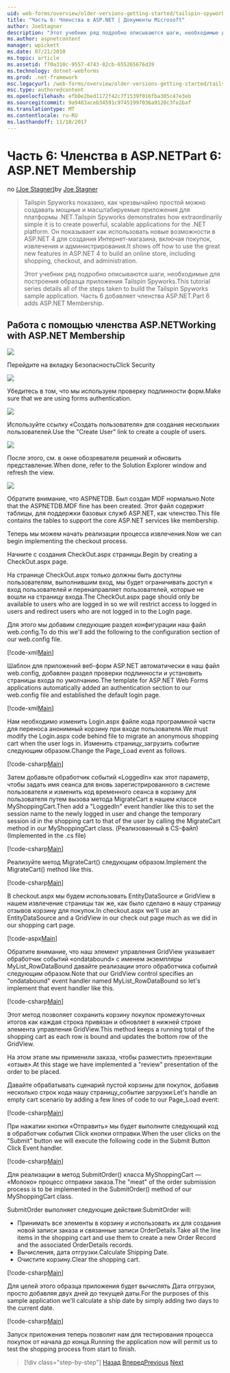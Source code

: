 ```yaml
---
uid: web-forms/overview/older-versions-getting-started/tailspin-spyworks/tailspin-spyworks-part-6
title: "Часть 6: Членства в ASP.NET | Документы Microsoft"
author: JoeStagner
description: "Этот учебник ряд подробно описываются шаги, необходимые для построения образца приложения Tailspin Spyworks. Часть 6 добавляет членства ASP.NET."
ms.author: aspnetcontent
manager: wpickett
ms.date: 07/21/2010
ms.topic: article
ms.assetid: f70a310c-9557-4743-82cb-655265676d39
ms.technology: dotnet-webforms
ms.prod: .net-framework
msc.legacyurl: /web-forms/overview/older-versions-getting-started/tailspin-spyworks/tailspin-spyworks-part-6
msc.type: authoredcontent
ms.openlocfilehash: efb0e2bed1172f42c7f1539f016fba305c47e3eb
ms.sourcegitcommit: 9a9483aceb34591c97451997036a9120c3fe2baf
ms.translationtype: MT
ms.contentlocale: ru-RU
ms.lasthandoff: 11/10/2017
---
```

<a name="part-6-aspnet-membership"></a><span data-ttu-id="3ca0a-104">Часть 6: Членства в ASP.NET</span><span class="sxs-lookup"><span data-stu-id="3ca0a-104">Part 6: ASP.NET Membership</span></span>
====================
<span data-ttu-id="3ca0a-105">по [(Joe Stagner)](https://github.com/JoeStagner)</span><span class="sxs-lookup"><span data-stu-id="3ca0a-105">by [Joe Stagner](https://github.com/JoeStagner)</span></span>

> <span data-ttu-id="3ca0a-106">Tailspin Spyworks показано, как чрезвычайно простой можно создавать мощные и масштабируемые приложения для платформы .NET.</span><span class="sxs-lookup"><span data-stu-id="3ca0a-106">Tailspin Spyworks demonstrates how extraordinarily simple it is to create powerful, scalable applications for the .NET platform.</span></span> <span data-ttu-id="3ca0a-107">Он показывает как использовать новые возможности в ASP.NET 4 для создания Интернет-магазина, включая покупок, извлечения и администрирования.</span><span class="sxs-lookup"><span data-stu-id="3ca0a-107">It shows off how to use the great new features in ASP.NET 4 to build an online store, including shopping, checkout, and administration.</span></span>
> 
> <span data-ttu-id="3ca0a-108">Этот учебник ряд подробно описываются шаги, необходимые для построения образца приложения Tailspin Spyworks.</span><span class="sxs-lookup"><span data-stu-id="3ca0a-108">This tutorial series details all of the steps taken to build the Tailspin Spyworks sample application.</span></span> <span data-ttu-id="3ca0a-109">Часть 6 добавляет членства ASP.NET.</span><span class="sxs-lookup"><span data-stu-id="3ca0a-109">Part 6 adds ASP.NET Membership.</span></span>


## <a id="_Toc260221672"></a><span data-ttu-id="3ca0a-110">Работа с помощью членства ASP.NET</span><span class="sxs-lookup"><span data-stu-id="3ca0a-110">Working with ASP.NET Membership</span></span>

![](tailspin-spyworks-part-6/_static/image1.png)

<span data-ttu-id="3ca0a-111">Перейдите на вкладку Безопасность</span><span class="sxs-lookup"><span data-stu-id="3ca0a-111">Click Security</span></span>

![](tailspin-spyworks-part-6/_static/image1.jpg)

<span data-ttu-id="3ca0a-112">Убедитесь в том, что мы используем проверку подлинности форм.</span><span class="sxs-lookup"><span data-stu-id="3ca0a-112">Make sure that we are using forms authentication.</span></span>

![](tailspin-spyworks-part-6/_static/image2.jpg)

<span data-ttu-id="3ca0a-113">Используйте ссылку «Создать пользователя» для создания нескольких пользователей.</span><span class="sxs-lookup"><span data-stu-id="3ca0a-113">Use the "Create User" link to create a couple of users.</span></span>

![](tailspin-spyworks-part-6/_static/image3.jpg)

<span data-ttu-id="3ca0a-114">После этого, см. в окне обозревателя решений и обновить представление.</span><span class="sxs-lookup"><span data-stu-id="3ca0a-114">When done, refer to the Solution Explorer window and refresh the view.</span></span>

![](tailspin-spyworks-part-6/_static/image2.png)

<span data-ttu-id="3ca0a-115">Обратите внимание, что ASPNETDB. Был создан MDF нормально.</span><span class="sxs-lookup"><span data-stu-id="3ca0a-115">Note that the ASPNETDB.MDF fine has been created.</span></span> <span data-ttu-id="3ca0a-116">Этот файл содержит таблицы, для поддержки базовых служб ASP.NET, как членство.</span><span class="sxs-lookup"><span data-stu-id="3ca0a-116">This file contains the tables to support the core ASP.NET services like membership.</span></span>

<span data-ttu-id="3ca0a-117">Теперь мы можем начать реализации процесса извлечения.</span><span class="sxs-lookup"><span data-stu-id="3ca0a-117">Now we can begin implementing the checkout process.</span></span>

<span data-ttu-id="3ca0a-118">Начните с создания CheckOut.aspx страницы.</span><span class="sxs-lookup"><span data-stu-id="3ca0a-118">Begin by creating a CheckOut.aspx page.</span></span>

<span data-ttu-id="3ca0a-119">На странице CheckOut.aspx только должны быть доступны пользователям, выполнившим вход, мы будет ограничивать доступ к вход пользователей и перенаправляет пользователей, которые не вошли на страницу входа.</span><span class="sxs-lookup"><span data-stu-id="3ca0a-119">The CheckOut.aspx page should only be available to users who are logged in so we will restrict access to logged in users and redirect users who are not logged in to the LogIn page.</span></span>

<span data-ttu-id="3ca0a-120">Для этого мы добавим следующие раздел конфигурации наш файл web.config.</span><span class="sxs-lookup"><span data-stu-id="3ca0a-120">To do this we'll add the following to the configuration section of our web.config file.</span></span>

[!code-xml[Main](tailspin-spyworks-part-6/samples/sample1.xml)]

<span data-ttu-id="3ca0a-121">Шаблон для приложений веб-форм ASP.NET автоматически в наш файл web.config, добавлен раздел проверки подлинности и установить страницы входа по умолчанию.</span><span class="sxs-lookup"><span data-stu-id="3ca0a-121">The template for ASP.NET Web Forms applications automatically added an authentication section to our web.config file and established the default login page.</span></span>

[!code-xml[Main](tailspin-spyworks-part-6/samples/sample2.xml)]

<span data-ttu-id="3ca0a-122">Нам необходимо изменить Login.aspx файле кода программной части для переноса анонимный корзину при входе пользователя.</span><span class="sxs-lookup"><span data-stu-id="3ca0a-122">We must modify the Login.aspx code behind file to migrate an anonymous shopping cart when the user logs in.</span></span> <span data-ttu-id="3ca0a-123">Изменить страницу\_загрузить событие следующим образом.</span><span class="sxs-lookup"><span data-stu-id="3ca0a-123">Change the Page\_Load event as follows.</span></span>

[!code-csharp[Main](tailspin-spyworks-part-6/samples/sample3.cs)]

<span data-ttu-id="3ca0a-124">Затем добавьте обработчик событий «LoggedIn» как этот параметр, чтобы задать имя сеанса для вновь зарегистрированного в системе пользователя и изменить код временного сеанса в корзину для пользователя путем вызова метода MigrateCart в нашем классе MyShoppingCart.</span><span class="sxs-lookup"><span data-stu-id="3ca0a-124">Then add a "LoggedIn" event handler like this to set the session name to the newly logged in user and change the temporary session id in the shopping cart to that of the user by calling the MigrateCart method in our MyShoppingCart class.</span></span> <span data-ttu-id="3ca0a-125">(Реализованный в CS-файл)</span><span class="sxs-lookup"><span data-stu-id="3ca0a-125">(Implemented in the .cs file)</span></span>

[!code-csharp[Main](tailspin-spyworks-part-6/samples/sample4.cs)]

<span data-ttu-id="3ca0a-126">Реализуйте метод MigrateCart() следующим образом.</span><span class="sxs-lookup"><span data-stu-id="3ca0a-126">Implement the MigrateCart() method like this.</span></span>

[!code-csharp[Main](tailspin-spyworks-part-6/samples/sample5.cs)]

<span data-ttu-id="3ca0a-127">В checkout.aspx мы будем использовать EntityDataSource и GridView в нашем извлечение страницы так же, как было сделано в нашу страницу отзывов корзину для покупок.</span><span class="sxs-lookup"><span data-stu-id="3ca0a-127">In checkout.aspx we'll use an EntityDataSource and a GridView in our check out page much as we did in our shopping cart page.</span></span>

[!code-aspx[Main](tailspin-spyworks-part-6/samples/sample6.aspx)]

<span data-ttu-id="3ca0a-128">Обратите внимание, что наш элемент управления GridView указывает обработчик событий «ondatabound» с именем экземпляры MyList\_RowDataBound давайте реализации этого обработчика событий следующим образом.</span><span class="sxs-lookup"><span data-stu-id="3ca0a-128">Note that our GridView control specifies an "ondatabound" event handler named MyList\_RowDataBound so let's implement that event handler like this.</span></span>

[!code-csharp[Main](tailspin-spyworks-part-6/samples/sample7.cs)]

<span data-ttu-id="3ca0a-129">Этот метод позволяет сохранить корзину покупок промежуточных итогов как каждая строка привязан и обновляет в нижней строке элемента управления GridView.</span><span class="sxs-lookup"><span data-stu-id="3ca0a-129">This method keeps a running total of the shopping cart as each row is bound and updates the bottom row of the GridView.</span></span>

<span data-ttu-id="3ca0a-130">На этом этапе мы применили заказа, чтобы разместить презентации «отзыв».</span><span class="sxs-lookup"><span data-stu-id="3ca0a-130">At this stage we have implemented a "review" presentation of the order to be placed.</span></span>

<span data-ttu-id="3ca0a-131">Давайте обрабатывать сценарий пустой корзины для покупок, добавив несколько строк кода нашу страницу\_событие загрузки:</span><span class="sxs-lookup"><span data-stu-id="3ca0a-131">Let's handle an empty cart scenario by adding a few lines of code to our Page\_Load event:</span></span>

[!code-csharp[Main](tailspin-spyworks-part-6/samples/sample8.cs)]

<span data-ttu-id="3ca0a-132">При нажатии кнопки «Отправить» мы будет выполните следующий код в обработчик события Click кнопки отправки.</span><span class="sxs-lookup"><span data-stu-id="3ca0a-132">When the user clicks on the "Submit" button we will execute the following code in the Submit Button Click Event handler.</span></span>

[!code-csharp[Main](tailspin-spyworks-part-6/samples/sample9.cs)]

<span data-ttu-id="3ca0a-133">Для реализации в метод SubmitOrder() класса MyShoppingCart — «Молоко» процесс отправки заказа.</span><span class="sxs-lookup"><span data-stu-id="3ca0a-133">The "meat" of the order submission process is to be implemented in the SubmitOrder() method of our MyShoppingCart class.</span></span>

<span data-ttu-id="3ca0a-134">SubmitOrder выполняет следующие действия:</span><span class="sxs-lookup"><span data-stu-id="3ca0a-134">SubmitOrder will:</span></span>

- <span data-ttu-id="3ca0a-135">Принимать все элементы в корзину и использовать их для создания новой записи заказа и связанные записи OrderDetails.</span><span class="sxs-lookup"><span data-stu-id="3ca0a-135">Take all the line items in the shopping cart and use them to create a new Order Record and the associated OrderDetails records.</span></span>
- <span data-ttu-id="3ca0a-136">Вычисления, дата отгрузки.</span><span class="sxs-lookup"><span data-stu-id="3ca0a-136">Calculate Shipping Date.</span></span>
- <span data-ttu-id="3ca0a-137">Очистите корзину.</span><span class="sxs-lookup"><span data-stu-id="3ca0a-137">Clear the shopping cart.</span></span>


[!code-csharp[Main](tailspin-spyworks-part-6/samples/sample10.cs)]

<span data-ttu-id="3ca0a-138">Для целей этого образца приложения будет вычислять Дата отгрузки, просто добавляя двух дней до текущей даты.</span><span class="sxs-lookup"><span data-stu-id="3ca0a-138">For the purposes of this sample application we'll calculate a ship date by simply adding two days to the current date.</span></span>

[!code-csharp[Main](tailspin-spyworks-part-6/samples/sample11.cs)]

<span data-ttu-id="3ca0a-139">Запуск приложения теперь позволит нам для тестирования процесса покупок от начала до конца.</span><span class="sxs-lookup"><span data-stu-id="3ca0a-139">Running the application now will permit us to test the shopping process from start to finish.</span></span>

>[!div class="step-by-step"]
<span data-ttu-id="3ca0a-140">[Назад](tailspin-spyworks-part-5.md)
[Вперед](tailspin-spyworks-part-7.md)</span><span class="sxs-lookup"><span data-stu-id="3ca0a-140">[Previous](tailspin-spyworks-part-5.md)
[Next](tailspin-spyworks-part-7.md)</span></span>
